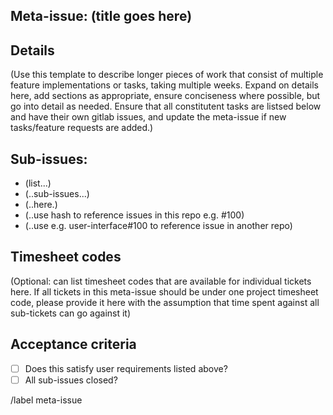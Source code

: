 ## Meta-issue: (title goes here)

## Details

(Use this template to describe longer pieces of work that consist of multiple feature implementations or tasks, taking multiple weeks.  Expand on details here, add sections as appropriate, ensure conciseness where possible, but go into detail as needed.  Ensure that all constitutent tasks are listsed below and have their own gitlab issues, and update the meta-issue if new tasks/feature requests are added.)

## Sub-issues:

 - (list...)
 - (..sub-issues...)
 - (..here.)
 - (..use hash to reference issues in this repo e.g. #100)
 - (..use e.g. user-interface#100 to reference issue in another repo)

## Timesheet codes

(Optional: can list timesheet codes that are available for individual tickets here.  If all tickets in this meta-issue should be under one project timesheet code, please provide it here with the assumption that time spent against all sub-tickets can go against it)

## Acceptance criteria

- [ ] Does this satisfy user requirements listed above?
- [ ] All sub-issues closed?

/label meta-issue
